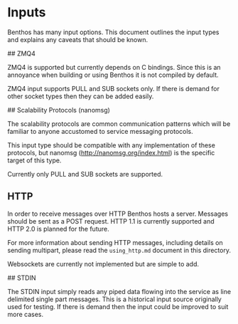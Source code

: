 Inputs
======

Benthos has many input options. This document outlines the input types and
explains any caveats that should be known.

## ZMQ4

ZMQ4 is supported but currently depends on C bindings. Since this is an
annoyance when building or using Benthos it is not compiled by default.

ZMQ4 input supports PULL and SUB sockets only. If there is demand for other
socket types then they can be added easily.

## Scalability Protocols (nanomsg)

The scalability protocols are common communication patterns which will be
familiar to anyone accustomed to service messaging protocols.

This input type should be compatible with any implementation of these protocols,
but nanomsg (http://nanomsg.org/index.html) is the specific target of this type.

Currently only PULL and SUB sockets are supported.

## HTTP

In order to receive messages over HTTP Benthos hosts a server. Messages should
be sent as a POST request. HTTP 1.1 is currently supported and HTTP 2.0 is
planned for the future.

For more information about sending HTTP messages, including details on sending
multipart, please read the `using_http.md` document in this directory.

Websockets are currently not implemented but are simple to add.

## STDIN

The STDIN input simply reads any piped data flowing into the service as line
delimited single part messages. This is a historical input source originally
used for testing. If there is demand then the input could be improved to suit
more cases.
